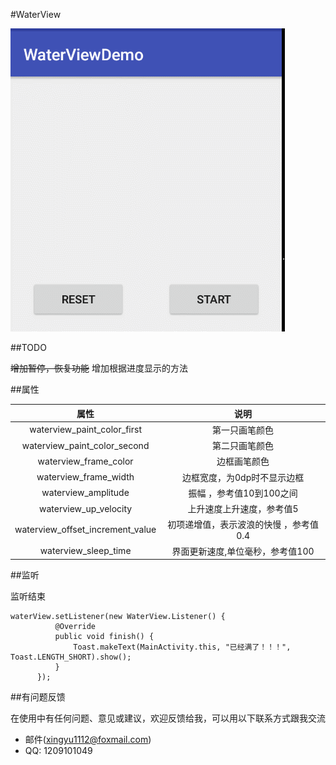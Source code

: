 #WaterView

![image](https://github.com/LongMaoC/WaterView/blob/master/gif/waterview.gif)

##TODO

~~增加暂停，恢复功能~~
增加根据进度显示的方法

##属性

| 属性                    | 说明                            |
| :-----------------------: |:-------------------------------:|
| waterview_paint_color_first   |  第一只画笔颜色    |
| waterview_paint_color_second   | 第二只画笔颜色 |
| waterview_frame_color   | 边框画笔颜色 |
| waterview_frame_width   | 边框宽度，为0dp时不显示边框 |
| waterview_amplitude     | 振幅 ，参考值10到100之间        |
| waterview_up_velocity   | 上升速度上升速度，参考值5     |
| waterview_offset_increment_value   | 初项递增值，表示波浪的快慢 ，参考值0.4    |
| waterview_sleep_time   | 界面更新速度,单位毫秒，参考值100     |

##监听

监听结束
```
waterView.setListener(new WaterView.Listener() {
          @Override
          public void finish() {
              Toast.makeText(MainActivity.this, "已经满了！！！", Toast.LENGTH_SHORT).show();
          }
      });
```

##有问题反馈

在使用中有任何问题、意见或建议，欢迎反馈给我，可以用以下联系方式跟我交流

* 邮件(xingyu1112@foxmail.com)
* QQ: 1209101049



 
 
